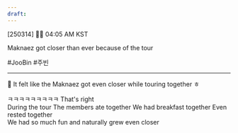 ```yaml
---
draft:
---
```

[250314] 🐣💭 04:05 AM KST

Maknaez got closer than ever because of the tour

#JooBin #주빈
____
🫧 It felt like the Maknaez got even closer while touring together ㅎ

ㅋㅋㅋㅋㅋㅋㅋㅋㅋ That's right  
During the tour
The members ate together
We had breakfast together
Even rested together  
We had so much fun and naturally grew even closer
